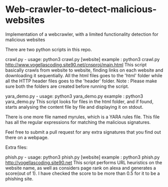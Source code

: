 # Web-crawler-to-detect-malicious-websites
Implementation of a webcrawler, with a limited functionality detection for malicious websites

There are two python scripts in this repo. 

crawl.py - usage: python3 crawl.py [website]
example : python3 crawl.py http://www.vogellascoding.site90.net/cnsproj/main.html
This script basically crawls from website to website, finding links on each website and downloading it sequentially.
All the html files goes to the 'html' folder while all the HTTP header files goes to the 'header' folder.
Note : Please make sure both the folders are created before running the script.

yara_demo.py - usage: python3 yara_demo.py
example : python3 yara_demo.py
This script looks for files in the html folder, and if found, starts analysing the content file by file and displaying it on stdout. 

There is one more file named myrules, which is a YARA rules file. This file has all the regular expressions for matching the malicious signatures.

Feel free to submit a pull request for any extra signatures that you find out there on a webpage.


Extra files:

phish.py - usage: python3 phish.py [website]
example : python3 phish.py http://vogellascoding.site90.net
This script performs URL heuristics on the website name, as well as considers page rank on alexa and generates a score(out of 1). I have checked the score to be more than 0.5 for it to be a phishing site.
